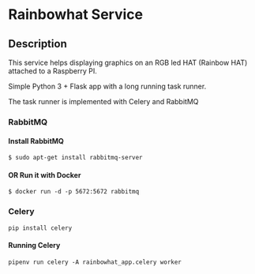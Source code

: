 # Rainbowhat Service

## Description
This service helps displaying graphics on an RGB led HAT (Rainbow HAT) attached to a Raspberry PI.

Simple Python 3 + Flask app with a long running task runner.

The task runner is implemented with Celery and RabbitMQ

### RabbitMQ

#### Install RabbitMQ

`$ sudo apt-get install rabbitmq-server`

#### OR Run it with Docker

`$ docker run -d -p 5672:5672 rabbitmq`

### Celery

`pip install celery`

#### Running Celery

`pipenv run celery -A rainbowhat_app.celery worker`



